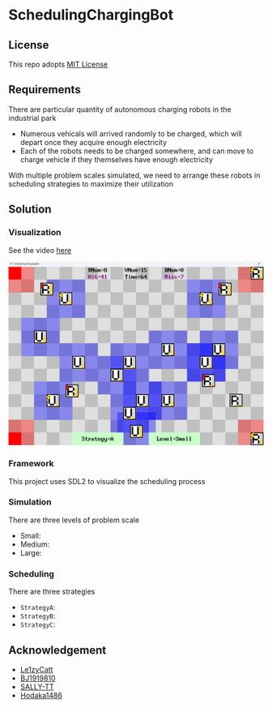 # SchedulingChargingBot

## License
This repo adopts [MIT License](https://spdx.org/licenses/MIT)

## Requirements
There are particular quantity of autonomous charging robots in the industrial park
- Numerous vehicals will arrived randomly to be charged, which will depart once they acquire enough electricity
- Each of the robots needs to be charged somewhere, and can move to charge vehicle if they themselves have enough electricity

With multiple problem scales simulated, we need to arrange these robots in scheduling strategies to maximize their utilization

## Solution

### Visualization
See the video [here]()

![Cover.png](https://github.com/WhythZ/SchedulingChargingBot/blob/master/Cover.png)

### Framework
This project uses SDL2 to visualize the scheduling process

### Simulation
There are three levels of problem scale
- Small: 
- Medium: 
- Large: 

### Scheduling
There are three strategies
- `StrategyA`: 
- `StrategyB`: 
- `StrategyC`: 

## Acknowledgement
- [Le1zyCatt](https://github.com/Le1zyCatt)
- [BJ1919810](https://github.com/BJ1919810)
- [SALLY-TT](https://github.com/SALLY-TT)
- [Hodaka1486](https://github.com/Hodaka1486)